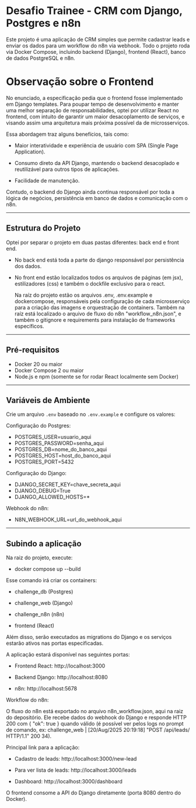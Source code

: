 # Desafio Trainee - CRM com Django, Postgres e n8n

Este projeto é uma aplicação de CRM simples que permite cadastrar leads e enviar os dados para um workflow do n8n via webhook. Todo o projeto roda via Docker Compose, incluindo backend (Django), frontend (React), banco de dados PostgreSQL e n8n.

# Observação sobre o Frontend

No enunciado, a especificação pedia que o frontend fosse implementado em Django templates. Para poupar tempo de desenvolvimento e manter uma melhor separação de responsabilidades, optei por utilizar React no frontend, com intuito de garantir um maior desacoplamento de serviços, e visando assim uma arquitetura mais próxima possível da de microsserviços.

Essa abordagem traz alguns benefícios, tais como:

- Maior interatividade e experiência de usuário com SPA (Single Page Application).

- Consumo direto da API Django, mantendo o backend desacoplado e reutilizável para outros tipos de aplicações.

- Facilidade de manutenção.

Contudo, o backend do Django ainda continua responsável por toda a lógica de negócios, persistência em banco de dados e comunicação com o n8n.

---

## Estrutura do Projeto

Optei por separar o projeto em duas pastas diferentes: back end e front end. 
- No back end está toda a parte do django responsável por persistência dos dados.
- No front end estão localizados todos os arquivos de páginas (em jsx), estilizadores (css) e também o dockfile exclusivo para o react.

  Na raíz do projeto estão os arquivos .env, .env.example e dockercompose, responsáveis pela configuração de cada microsserviço para a criação das imagens e orquestração de containers. Também na raíz está localizado o arquivo de fluxo do n8n "workflow_n8n.json", e também o gitignore e requirements para instalação de frameworks específicos.  

---

## Pré-requisitos

- Docker 20 ou maior
- Docker Compose 2 ou maior
- Node.js e npm (somente se for rodar React localmente sem Docker)

---

## Variáveis de Ambiente

Crie um arquivo `.env` baseado no `.env.example` e configure os valores:

Configuração do Postgres:
- POSTGRES_USER=usuario_aqui
- POSTGRES_PASSWORD=senha_aqui
- POSTGRES_DB=nome_do_banco_aqui
- POSTGRES_HOST=host_do_banco_aqui
- POSTGRES_PORT=5432

Configuração do Django:
- DJANGO_SECRET_KEY=chave_secreta_aqui
- DJANGO_DEBUG=True
- DJANGO_ALLOWED_HOSTS=*

Webhook do n8n:
- N8N_WEBHOOK_URL=url_do_webhook_aqui

---

## Subindo a aplicação

Na raiz do projeto, execute:

- docker compose up --build

Esse comando irá criar os containers:

  - challenge_db (Postgres)
  
  - challenge_web (Django)
  
  - challenge_n8n (n8n)
  
  - frontend (React)

Além disso, serão executados as migrations do Django e os serviços estarão ativos nas portas especificadas.

A aplicação estará disponível nas seguintes portas:

- Frontend React: http://localhost:3000

- Backend Django: http://localhost:8080

- n8n: http://localhost:5678

Workflow do n8n:

O fluxo do n8n está exportado no arquivo n8n_workflow.json, aqui na raiz do depositório. Ele recebe dados do webhook do Django e responde HTTP 200 com { "ok": true } quando válido (é possível ver pelos logs no prompt de comando, ex: challenge_web  | [20/Aug/2025 20:19:18] "POST /api/leads/ HTTP/1.1" 200 34).


Principal link para a aplicação:
- Cadastro de leads: http://localhost:3000/new-lead

- Para ver lista de leads: http://localhost:3000/leads

- Dashboard: http://localhost:3000/dashboard

O frontend consome a API do Django diretamente (porta 8080 dentro do Docker).

